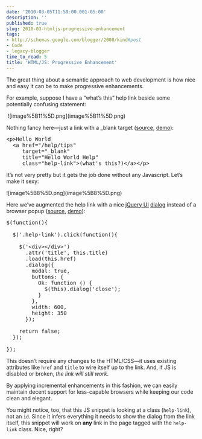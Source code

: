 ```yaml
---
date: '2010-03-05T11:59:00.001-05:00'
description: ''
published: true
slug: 2010-03-htmljs-progressive-enhancement
tags:
- http://schemas.google.com/blogger/2008/kind#post
- Code
- legacy-blogger
time_to_read: 5
title: 'HTML/JS: Progressive Enhancement'
---
```


<p>The great thing about a semantic approach to web development is how nice and easy it can be to make progressive enhancements.</p>
<p>For example, suppose I have a “what’s this” help link beside some potentially confusing statement:</p>
<p>&#160;![image%5B11%5D.png](image%5B11%5D.png) </p>
<p></p>
<p>Nothing fancy here—just a link with a _blank target (<a href="http://jsbin.com/unuqo/3/edit">source</a>, <a href="http://jsbin.com/unuqo/3">demo</a>):</p>  <pre class="csharpcode"><span class="kwrd">&lt;</span><span class="html">p</span><span class="kwrd">&gt;</span>Hello World 
  <span class="kwrd">&lt;</span><span class="html">a</span> <span class="attr">href</span><span class="kwrd">=&quot;/help/tips&quot;</span>
     <span class="attr">target</span><span class="kwrd">=&quot;_blank&quot;</span> 
     <span class="attr">title</span><span class="kwrd">=&quot;Hello World Help&quot;</span>
     <span class="attr">class</span><span class="kwrd">=&quot;help-link&quot;</span><span class="kwrd">&gt;</span>(what's this?)<span class="kwrd">&lt;/</span><span class="html">a</span><span class="kwrd">&gt;&lt;/</span><span class="html">p</span><span class="kwrd">&gt;</span></pre>

<p>It’s not very pretty but it gets the job done without any Javascript. Let’s make it sexy:</p>

<p>![image%5B8%5D.png](image%5B8%5D.png) </p>

<p>Here we’ve augmented the help link with a nice <a href="http://jqueryui.com/home">jQuery UI</a> <a href="http://jqueryui.com/demos/dialog/">dialog</a> instead of a browser popup (<a href="http://jsbin.com/unuqo/4/edit">source</a>, <a href="http://jsbin.com/unuqo/4">demo</a>):</p>

<pre class="csharpcode">$(<span class="kwrd">function</span>(){
  
  $(<span class="str">'.help-link'</span>).click(<span class="kwrd">function</span>(){
    
    $(<span class="str">'&lt;div&gt;&lt;/div&gt;'</span>)
      .attr(<span class="str">'title'</span>, <span class="kwrd">this</span>.title)
      .load(<span class="kwrd">this</span>.href)
      .dialog({
        modal: <span class="kwrd">true</span>,
        buttons: {
          Ok: <span class="kwrd">function</span> () {
            $(<span class="kwrd">this</span>).dialog(<span class="str">'close'</span>);
          }
        },
        width: 600,
        height: 350    
      });
    
    <span class="kwrd">return</span> <span class="kwrd">false</span>;
  });
  
});​</pre>

<p>This doesn’t require any changes to the HTML/CSS—it uses existing attributes like <code>href</code> and <code>title</code> to wire itself up to the link. And, if JS is disabled or broken, <em>the link will still work</em>. </p>

<p>By applying incremental enhancements in this fashion, we can easily maintain decent support for less-capable browsers while keeping our code clean and elegant.</p>

<p>You might notice, too, that this JS snippet is looking at a class (<code>help-link</code>), not an <code>id</code>. Since it infers everything it needs to show the dialog from the link itself, this snippet will work on <strong>any</strong> link in the page tagged with the <code>help-link</code> class. Nice, right?</p>